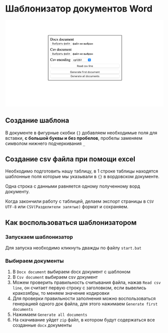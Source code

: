 # Шаблонизатор документов Word

![Alt text](program.png)

## Создание шаблона

В документе в фигурные скобки `{}` добавляем необходимые поля для вставки, __с большой буквы и без пробелов__, пробелы заменяем символом нижнего подчеркивания `_`

## Создание csv файла при помощи excel

Необходимо подготовить нашу таблицу, в 1 строке таблицы находятся шаблонные поля которые мы указывали в `{}` в вордовском документе.

Одна строка с данными равняется одному полученному ворд документу.

Когда закончили работу с таблицей, делаем экспорт страницы в `CSV UTF-8` или `CSV(Разделители запятые)` формат и сохраняем.

## Как воспользоваться шаблонизатором

### Запускаем шаблонизатор

Для запуска необходимо кликнуть дважды по файлу `start.bat`

### Выбираем документы

1. В `Docx document` выбираем docx документ с шаблоном
2. В `Csv document` выбираем csv документ
3. Можем проверить правильность считывания файла, нажав `Read csv line`, он считает первую строку с заголовком, если вывелись кракозябры, то меняем значение кодировки
4. Для проверки правильности заполнения можно воспользоваться генерацией одного док файла, для этого нажимаем `Generate first documents`
5. Нажимаем `Generate all documents`
6. На скачивание уйдет `zip` файл, в котором будут содержаться все созданные `docx` документы     
